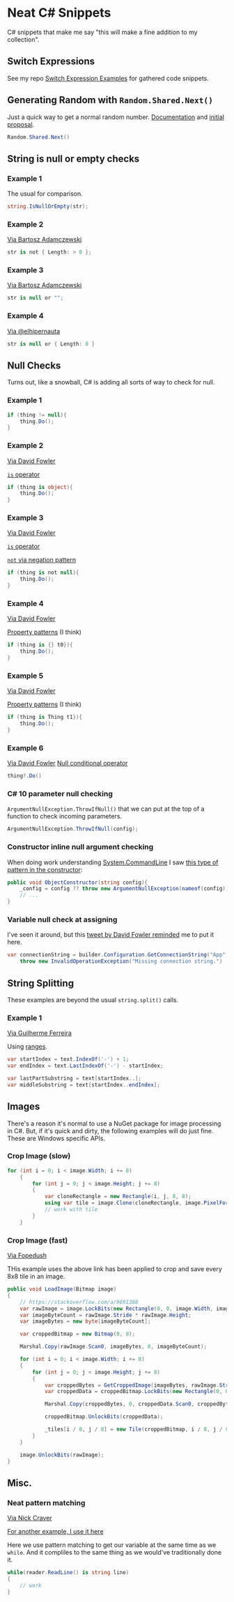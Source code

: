 # Neat C# Snippets
C# snippets that make me say "this will make a fine addition to my collection".

## Switch Expressions
See my repo [Switch Expression Examples](https://github.com/nikouu/Switch-Expression-Examples) for gathered code snippets.

## Generating Random with `Random.Shared.Next()`
Just a quick way to get a normal random number. [Documentation](https://docs.microsoft.com/en-us/dotnet/api/system.random.shared?view=net-6.0) and [initial proposal](https://github.com/dotnet/runtime/issues/43887).

```csharp
Random.Shared.Next()
```
## String is null or empty checks

### Example 1
The usual for comparison.
```csharp
string.IsNullOrEmpty(str);
```

### Example 2
[Via Bartosz Adamczewski](https://twitter.com/badamczewski01/status/1449319543336222725)
```csharp
str is not { Length: > 0 };
```

### Example 3
[Via Bartosz Adamczewski](https://twitter.com/badamczewski01/status/1449319543336222725)
```csharp
str is null or "";
```

### Example 4
[Via @elhipernauta](https://twitter.com/elhipernauta/status/1449352457549713415)
```csharp
str is null or { Length: 0 }
```

## Null Checks

Turns out, like a snowball, C# is adding all sorts of way to check for null. 

### Example 1

```csharp
if (thing != null){
	thing.Do();
}
```

### Example 2

[Via David Fowler](https://twitter.com/davidfowl/status/1421712013936369665)

[`is` operator](https://docs.microsoft.com/en-us/dotnet/csharp/language-reference/operators/is)

```csharp
if (thing is object){
	thing.Do();
}
```

### Example 3

[Via David Fowler](https://twitter.com/davidfowl/status/1421712013936369665)

[`is` operator](https://docs.microsoft.com/en-us/dotnet/csharp/language-reference/operators/is)

[`not` via negation pattern](https://docs.microsoft.com/en-us/dotnet/csharp/language-reference/operators/patterns#logical-patterns)

```csharp
if (thing is not null){
	thing.Do();
}
```

### Example 4

[Via David Fowler](https://twitter.com/davidfowl/status/1421712013936369665)

[Property patterns](https://docs.microsoft.com/en-us/dotnet/csharp/language-reference/operators/patterns#property-pattern) (I think)

```csharp
if (thing is {} t0}){
	thing.Do();
}
```

### Example 5

[Via David Fowler](https://twitter.com/davidfowl/status/1421712013936369665)

[Property patterns](https://docs.microsoft.com/en-us/dotnet/csharp/language-reference/operators/patterns#property-pattern) (I think)

```csharp
if (thing is Thing t1}){
	thing.Do();
}
```

### Example 6

[Via David Fowler](https://twitter.com/davidfowl/status/1421717001412562950)
[Null conditional operator](https://docs.microsoft.com/en-us/dotnet/csharp/language-reference/operators/member-access-operators#null-conditional-operators--and-)

```csharp
thing?.Do()
```

### C# 10 parameter null checking
`ArgumentNullException.ThrowIfNull()` that we can put at the top of a function to check incoming parameters. 
 ```csharp
ArgumentNullException.ThrowIfNull(config);
```

### Constructor inline null argument checking
When doing work understanding [System.CommandLine](https://github.com/dotnet/command-line-api) I saw [this type of pattern in the constructor](https://github.com/dotnet/command-line-api/blob/d4cdec2975ece784e6482abbfcf78a0c9516c499/src/System.CommandLine.Hosting/InvocationLifetime.cs#L34):

```csharp
public void ObjectConstructor(string config){
    _config = config ?? throw new ArgumentNullException(nameof(config));
    // ...
}
```

### Variable null check at assigning
I've seen it around, but this [tweet by David Fowler reminded](https://twitter.com/davidfowl/status/1540889628181499904) me to put it here.
```csharp
var connectionString = builder.Configuration.GetConnectionString("App") ??
    throw new InvalidOperationException("Missing connection string.")
```

## String Splitting

These examples are beyond the usual `string.split()` calls. 

### Example 1
[Via Guilherme Ferreira](https://twitter.com/gsferreira/status/1522628059056254979)

Using [ranges](https://docs.microsoft.com/en-us/dotnet/csharp/language-reference/proposals/csharp-8.0/ranges).

```csharp
var startIndex = text.IndexOf('-') + 1;
var endIndex = text.LastIndexOf('-') - startIndex;

var lastPartSubstring = text[startIndex..];
var middleSubstring = text[startIndex..endIndex];
```



## Images
There's a reason it's normal to use a NuGet package for image processing in C#. But, if it's quick and dirty, the following examples will do just fine. These are Windows specific APIs.

### Crop Image (slow)

```csharp
for (int i = 0; i < image.Width; i += 8)
    {
        for (int j = 0; j < image.Height; j += 8)
        {
            var cloneRectangle = new Rectangle(i, j, 8, 8);
            using var tile = image.Clone(cloneRectangle, image.PixelFormat);
			// work with tile
        }
    }
```

### Crop Image (fast)
[Via Fopedush](https://stackoverflow.com/questions/9688454/cropping-an-area-from-bitmapdata-with-c-sharp/9691388#9691388)

THis example uses the above link has been applied to crop and save every 8x8 tile in an image.
```csharp
public void LoadImage(Bitmap image)
{
    // https://stackoverflow.com/a/9691388
    var rawImage = image.LockBits(new Rectangle(0, 0, image.Width, image.Height), ImageLockMode.ReadOnly, image.PixelFormat);
    var imageByteCount = rawImage.Stride * rawImage.Height;
    var imageBytes = new byte[imageByteCount];

    var croppedBitmap = new Bitmap(8, 8);

    Marshal.Copy(rawImage.Scan0, imageBytes, 0, imageByteCount);

    for (int i = 0; i < image.Width; i += 8)
    {
        for (int j = 0; j < image.Height; j += 8)
        {
            var croppedBytes = GetCroppedImage(imageBytes, rawImage.Stride, i, j, 8, 8);
            var croppedData = croppedBitmap.LockBits(new Rectangle(0, 0, 8, 8), ImageLockMode.WriteOnly, image.PixelFormat);

            Marshal.Copy(croppedBytes, 0, croppedData.Scan0, croppedBytes.Length);

            croppedBitmap.UnlockBits(croppedData);

            _tiles[i / 8, j / 8] = new Tile(croppedBitmap, i / 8, j / 8);
        }
    }

    image.UnlockBits(rawImage);
}
```

## Misc.

### Neat pattern matching
[Via Nick Craver](https://twitter.com/Nick_Craver/status/1508068445644017667)

[For another example, I use it here](https://github.com/nikouu/pokesprite-spritesheet/blob/main/PokespriteGenerator/Decompressor.cs#L25)

Here we use pattern matching to get our variable at the same time as we `while`. And it compliles to the same thing as we would've traditionally done it.
```csharp
while(reader.ReadLine() is string line) 
{
	// work
}
```
